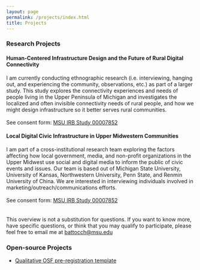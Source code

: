 ```yaml
---
layout: page
permalink: /projects/index.html
title: Projects
---
```


### Research Projects

#### Human-Centered Infrastructure Design and the Future of Rural Digital Connectivity

I am currently conducting ethnographic research (i.e. interviewing, hanging out, and experiencing the community, observations, etc.) as part of a larger study. This study explores the connectivity experiences and needs of people living in the Upper Peninsula of Michigan and investigates the localized and often invisible connectivity needs of rural people, and how we might design infrastructure so it better serves rural communities.
<br><br>
See consent form: [MSU IRB Study 00007852](https://drive.google.com/file/d/12YZbIda_gLvGJVufgwHk9b81o9HVbTj-/view?usp=sharing)

#### Local Digital Civic Infrastructure in Upper Midwestern Communities

I am part of a cross-institutional research team exploring the factors affecting how local government, media, and non-profit organizations in the Upper Midwest use social and digital media to inform the public of civic events and issues. Our team is based out of Michigan State University, University of Kansas, Northwestern University, Penn State, and Renmin University of China. We are interested in interviewing individuals involved in marketing/outreach/communications efforts.
<br><br>
See consent form: [MSU IRB Study 00007852](https://drive.google.com/file/d/13ZokbeV9a8WBF0GPBecEPSSWc-CoWnHy/view?usp=sharing)
<br><br><br>
This overview is not a substitution for questions. If you want to know more, have specific questions, or think that you may qualify to participate, please feel free to email me at [battocch@msu.edu](mailto:battocch@msu.edu)

### Open-source Projects

- [Qualitative OSF pre-registration template](https://github.com/afbat/OSF-Qualitative-Preregistration-Template)

